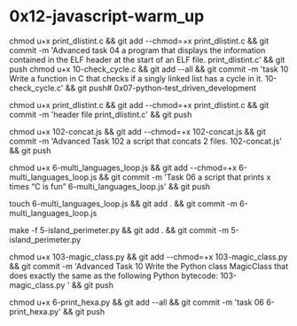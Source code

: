 # 0x12-javascript-warm_up

chmod u+x print_dlistint.c && git add --chmod=+x print_dlistint.c && git commit -m 'Advanced task 04 a program that displays the information contained in the ELF header at the start of an ELF file. print_dlistint.c' && git push
chmod u+x 10-check_cycle.c && git add --all && git commit -m 'task 10 Write a function in C that checks if a singly linked list has a cycle in it. 10-check_cycle.c' && git push# 0x07-python-test_driven_development

chmod u+x print_dlistint.c && git add --chmod=+x print_dlistint.c && git commit -m 'header file print_dlistint.c' && git push

chmod u+x 102-concat.js && git add --chmod=+x 102-concat.js && git commit -m 'Advanced Task 102 a script that concats 2 files. 102-concat.js' && git push

chmod u+x 6-multi_languages_loop.js && git add --chmod=+x 6-multi_languages_loop.js && git commit -m 'Task 06 a script that prints x times “C is fun” 6-multi_languages_loop.js' && git push

touch 6-multi_languages_loop.js && git add . && git commit -m 6-multi_languages_loop.js

make -f 5-island_perimeter.py && git add . && git commit -m 5-island_perimeter.py

chmod u+x 103-magic_class.py && git add --chmod=+x 103-magic_class.py && git commit -m 'Advanced Task 10 Write the Python class MagicClass that does exactly the same as the following Python bytecode: 103-magic_class.py ' && git push

chmod u+x 6-print_hexa.py && git add --all && git commit -m 'task 06 6-print_hexa.py' && git push
